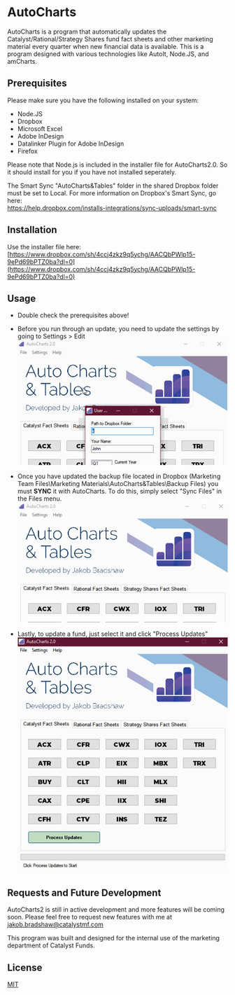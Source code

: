 # AutoCharts

AutoCharts is a program that automatically updates the Catalyst/Rational/Strategy Shares fund fact sheets and other marketing material every quarter when new financial data is available. This is a program designed with various technologies like AutoIt, Node.JS, and amCharts.

## Prerequisites

Please make sure you have the following installed on your system:
* Node.JS
* Dropbox
* Microsoft Excel
* Adobe InDesign
* Datalinker Plugin for Adobe InDesign
* Firefox

Please note that Node.js is included in the installer file for AutoCharts2.0. So it should install for you if you have not installed seperately.

The Smart Sync "AutoCharts&Tables" folder in the shared Dropbox folder must be set to Local. For more information on Dropbox's Smart Sync, go here:  
https://help.dropbox.com/installs-integrations/sync-uploads/smart-sync

## Installation

Use the installer file here:   
[https://www.dropbox.com/sh/4ccj4zkz9q5ychg/AACQbPWlp15-9ePd69bPTZ0ba?dl=0](https://www.dropbox.com/sh/4ccj4zkz9q5ychg/AACQbPWlp15-9ePd69bPTZ0ba?dl=0)

## Usage

* Double check the prerequisites above!

* Before you run through an update, you need to update the settings by going to Settings > Edit  
![alt](img/autocharts1.gif)  

* Once you have updated the backup file located in Dropbox (Marketing Team Files\Marketing Materials\AutoCharts&Tables\Backup Files) you must **SYNC** it with AutoCharts. To do this, simply select "Sync Files" in the Files menu.  
![alt](img/autocharts2.gif)  

* Lastly, to update a fund, just select it and click "Process Updates"  
![alt](img/autocharts3.gif)  

## Requests and Future Development
AutoCharts2 is still in active development and more features will be coming soon. Please feel free to request new features with me at jakob.bradshaw@catalystmf.com

This program was built and designed for the internal use of the marketing department of Catalyst Funds. 

## License
[MIT](https://choosealicense.com/licenses/mit/)